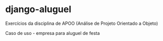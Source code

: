 # django-aluguel

Exercícios da disciplina de APOO (Análise de Projeto Orientado a Objeto)

Caso de uso - empresa para aluguel de festa
